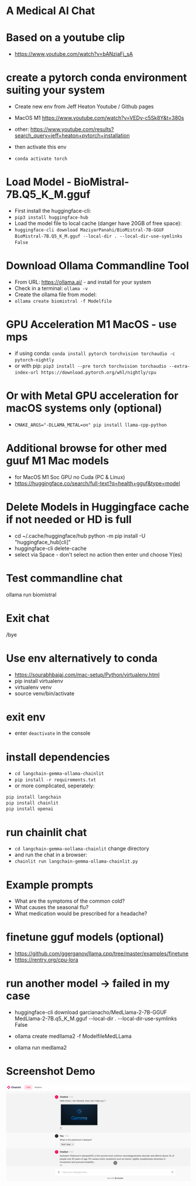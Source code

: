 # A Medical AI Chat

# Based on a youtube clip
- https://www.youtube.com/watch?v=bANziaFj_sA

# create a pytorch conda environment suiting your system
- Create new env from Jeff Heaton Youtube / Github pages
- MacOS M1 https://www.youtube.com/watch?v=VEDy-c5Sk8Y&t=380s
- other: https://www.youtube.com/results?search_query=jeff+heaton+pytorch+installation

- then activate this env
- `conda activate torch`

# Load Model - BioMistral-7B.Q5_K_M.gguf
- First install the huggingface-cli:
- `pip3 install huggingface-hub`
- Load the model file to local cache (danger have 20GB of free space):
- `huggingface-cli download MaziyarPanahi/BioMistral-7B-GGUF BioMistral-7B.Q5_K_M.gguf --local-dir . --local-dir-use-symlinks False`

# Download Ollama Commandline Tool
- From URL: https://ollama.ai/ - and install for your system
- Check in a terminal: `ollama -v`
- Create the ollama file from model:
- `ollama create biomistral -f Modelfile`

# GPU Acceleration M1 MacOS - use mps
- if using conda: `conda install pytorch torchvision torchaudio -c pytorch-nightly`
- or with pip: `pip3 install --pre torch torchvision torchaudio --extra-index-url https://download.pytorch.org/whl/nightly/cpu`

# Or with Metal GPU acceleration for macOS systems only (optional)
- `CMAKE_ARGS="-DLLAMA_METAL=on" pip install llama-cpp-python`

# Additional browse for other med guuf M1 Mac models
- for MacOS M1 Soc GPU no Cuda (PC & Linux)
- https://huggingface.co/search/full-text?q=health+gguf&type=model

# Delete Models in Huggingface cache if not needed or HD is full
- cd ~/.cache/huggingface/hub
python -m pip install -U "huggingface_hub[cli]"
- huggingface-cli delete-cache
- select via Space - don't select no action then enter und choose Y(es)

# Test commandline chat
ollama run biomistral

# Exit chat
/bye

# Use env alternatively to conda
- https://sourabhbajaj.com/mac-setup/Python/virtualenv.html
- pip install virtualenv
- virtualenv venv
- source venv/bin/activate

# exit env
- enter `deactivate` in the console

# install dependencies
- `cd langchain-gemma-ollama-chainlit`
- `pip install -r requirements.txt`
- or more complicated, seperately:
```
pip install langchain
pip install chainlit
pip install openai
```

# run chainlit chat
- `cd langchain-gemma-oollama-chainlit` change directory 
- and run the chat in a browser:
- `chainlit run langchain-gemma-ollama-chainlit.py`

# Example prompts
- What are the symptoms of the common cold?
- What causes the seasonal flu?
- What medication would be prescribed for a headache?

# finetune  gguf models (optional)
- https://github.com/ggerganov/llama.cpp/tree/master/examples/finetune
- https://rentry.org/cpu-lora

# run another model -> failed in my case
- huggingface-cli download garcianacho/MedLlama-2-7B-GGUF MedLlama-2-7B.q5_K_M.gguf --local-dir . --local-dir-use-symlinks False

- ollama create medllama2 -f ModelfileMedLLama

- ollama run medlama2

# Screenshot Demo
![Proof](/proof.png?raw=true "It works")